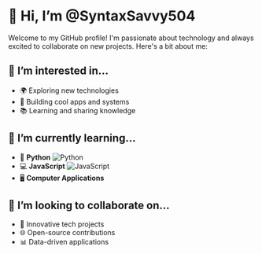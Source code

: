 # 👋 Hi, I’m @SyntaxSavvy504

Welcome to my GitHub profile! I'm passionate about technology and always excited to collaborate on new projects. Here's a bit about me:

## 👀 I’m interested in...
- 🌍 Exploring new technologies
- 🤖 Building cool apps and systems
- 📚 Learning and sharing knowledge

## 🌱 I’m currently learning...
- 🐍 **Python** ![Python](https://img.shields.io/badge/Python-3776AB?style=for-the-badge&logo=python&logoColor=white)
- 💻 **JavaScript** ![JavaScript](https://img.shields.io/badge/JavaScript-F7DF1C?style=for-the-badge&logo=javascript&logoColor=black)
- 🖥️ **Computer Applications**

## 💞️ I’m looking to collaborate on...
- 🚀 Innovative tech projects
- 🌐 Open-source contributions
- 📊 Data-driven applications



